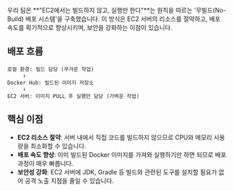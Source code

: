 우리 팀은 **"EC2에서는 빌드하지 않고, 실행만 한다"**는 원칙을 따르는 '무빌드(No-Build) 배포 시스템'을 구축했습니다. 이 방식은 EC2 서버의 리소스를 절약하고, 배포 속도를 획기적으로 향상시키며, 보안을 강화하는 이점이 있습니다.

## 배포 흐름

```
로컬 환경: 빌드 담당 (무거운 작업)
     ↓
Docker Hub: 빌드된 이미지 저장소
     ↓
EC2 서버: 이미지 PULL 후 실행만 담당 (가벼운 작업)
```

## 핵심 이점

- **EC2 리소스 절약**: 서버 내에서 직접 코드를 빌드하지 않으므로 CPU와 메모리 사용량을 최소화할 수 있습니다.
- **배포 속도 향상**: 이미 빌드된 Docker 이미지를 가져와 실행하기만 하면 되므로 배포 과정이 매우 빠릅니다.
- **보안성 강화**: EC2 서버에 JDK, Gradle 등 빌드와 관련된 도구를 설치할 필요가 없어 공격 노출 지점을 줄일 수 있습니다.

